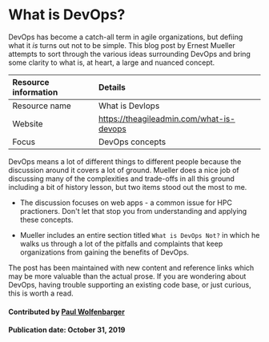 # What is DevOps?

DevOps has become a catch-all term in agile organizations, but defiing what it *is* turns out not to be simple.  This blog post by Ernest Mueller attempts to sort through the various ideas surrounding DevOps and bring some clarity to what is, at heart, a large and nuanced concept.

Resource information | Details 
:--- | :--- 
Resource name  | What is Devlops
Website  | https://theagileadmin.com/what-is-devops
Focus | DevOps concepts

DevOps means a lot of different things to different people because the discussion around it covers a lot of ground.  Mueller does a nice job of discussing many of the complexities and trade-offs in all this ground including a bit of history lesson, but two items stood out the most to me.

- The discussion focuses on web apps - a common issue for HPC practioners. Don't let that stop you from understanding and applying these concepts.

- Mueller includes an entire section titled `What is DevOps Not?` in which he walks us through a lot of the pitfalls and complaints that keep organizations from gaining the benefits of DevOps.

The post has been maintained with new content and reference links which may be more valuable than the actual prose.
If you are wondering about DevOps, having trouble supporting an existing code base, or just curious, this is worth a read. 

#### Contributed by [Paul Wolfenbarger](https://github.com/prwolfe "Paul Wolfenbarger's GitHub Profile")

#### Publication date: October 31, 2019


<!---
Publish: yes
Categories: Development, planning
Topics: software engineering, release and deployment
Tags: website
Level: 2
Prerequisites: defaults
Aggregate: none
--->

